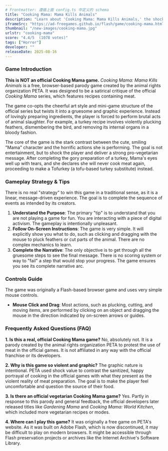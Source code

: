 ```yaml
---
# Frontmatter: 遵循上面 config.ts 中定义的 schema
title: "Cooking Mama: Mama Kills Animals"
description: "Learn about 'Cooking Mama: Mama Kills Animals,' the shocking parody game created by PETA. This guide explains its origin, satirical gameplay, and the activist message behind it, distinguishing it from the official series."
iframeSrc: "https://ad-freegames.github.io/flash/game/cooking-mama.html"
thumbnail: "/new-images/cooking-mama.jpg"
urlstr: "cooking-mama"
score: "4.4/5  (1078 votes)"
tags: ["Horror"]
developer: ""
releaseDate: 2025-08-16
---
```




### **Game Introduction**

**This is NOT an official Cooking Mama game.** *Cooking Mama: Mama Kills Animals* is a free, browser-based parody game created by the animal rights organization PETA. It was designed to be a satirical critique of the official *Cooking Mama* series, which features recipes containing meat.

The game co-opts the cheerful art style and mini-game structure of the official series but twists it into a gruesome and graphic experience. Instead of lovingly preparing ingredients, the player is forced to perform brutal acts of animal slaughter. For example, a turkey recipe involves violently plucking feathers, dismembering the bird, and removing its internal organs in a bloody fashion.

The core of the game is the stark contrast between the cute, smiling "Mama" character and the horrific actions she is performing. The goal is not entertainment, but to shock the player and deliver a strong pro-vegetarian message. After completing the gory preparation of a turkey, Mama's eyes well up with tears, and she declares she will never cook meat again, proceeding to make a Tofurkey (a tofu-based turkey substitute) instead.

### **Gameplay Strategy & Tips**

There is no real "strategy" to win this game in a traditional sense, as it is a linear, message-driven experience. The goal is to complete the sequence of events as intended by its creators.

1.  **Understand the Purpose**: The primary "tip" is to understand that you are not playing a game for fun. You are interacting with a piece of digital activism. The gameplay is intentionally unpleasant.
2.  **Follow On-Screen Instructions**: The game is very simple. It will explicitly show you what to do, such as clicking and dragging with the mouse to pluck feathers or cut parts of the animal. There are no complex mechanics to learn.
3.  **Complete the Narrative**: The only objective is to get through all the gruesome steps to see the final message. There is no scoring system or way to "fail" a step that would stop your progress. The game ensures you see its complete narrative arc.

### **Controls Guide**

The game was originally a Flash-based browser game and uses very simple mouse controls.

*   **Mouse Click and Drag**: Most actions, such as plucking, cutting, and moving items, are performed by clicking on an object and dragging the mouse in the direction indicated by on-screen arrows or guides.

### **Frequently Asked Questions (FAQ)**

**1. Is this a real, official Cooking Mama game?**
No, absolutely not. It is a parody created by the animal rights organization PETA to protest the use of meat in the official games. It is not affiliated in any way with the official franchise or its developers.

**2. Why is this game so violent and graphic?**
The graphic nature is intentional. PETA used shock value to contrast the sanitized, happy portrayal of cooking in the official games with what they present as the violent reality of meat preparation. The goal is to make the player feel uncomfortable and question the source of their food.

**3. Is there an official vegetarian Cooking Mama game?**
Yes. Partly in response to this parody and general feedback, the official developers later released titles like *Gardening Mama* and *Cooking Mama: World Kitchen*, which included more vegetarian recipes or modes.

**4. Where can I play this game?**
It was originally a free game on PETA's website. As it was built on Adobe Flash, which is now discontinued, it may be difficult to play on modern browsers. It might be accessible through Flash preservation projects or archives like the Internet Archive's Software Library.

